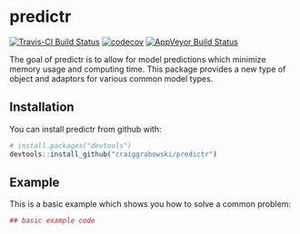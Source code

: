 
<!-- README.md is generated from README.Rmd. Please edit that file -->
predictr
========

[![Travis-CI Build Status](https://travis-ci.org/craiggrabowski/predictr.svg?branch=master)](https://travis-ci.org/craiggrabowski/predictr) [![codecov](https://codecov.io/gh/craiggrabowski/predictr/branch/master/graph/badge.svg)](https://codecov.io/gh/craiggrabowski/predictr) [![AppVeyor Build Status](https://ci.appveyor.com/api/projects/status/github/craiggrabowski/predictr?branch=master&svg=true)](https://ci.appveyor.com/project/craiggrabowski/predictr)

The goal of predictr is to allow for model predictions which minimize memory usage and computing time. This package provides a new type of object and adaptors for various common model types.

Installation
------------

You can install predictr from github with:

``` r
# install.packages("devtools")
devtools::install_github("craiggrabowski/predictr")
```

Example
-------

This is a basic example which shows you how to solve a common problem:

``` r
## basic example code
```
